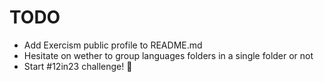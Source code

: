 # TODO

- Add Exercism public profile to README.md
- Hesitate on wether to group languages folders in a single folder or not
- Start #12in23 challenge! :rocket:

